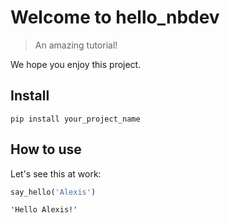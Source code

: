 # Welcome to hello_nbdev
> An amazing tutorial!


We hope you enjoy this project.

## Install

`pip install your_project_name`

## How to use

Let's see this at work:

```python
say_hello('Alexis')
```




    'Hello Alexis!'


